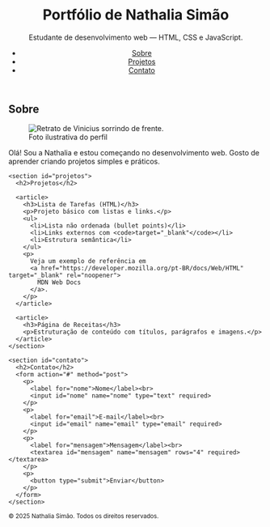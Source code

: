 <!doctype html>
<html lang="pt-BR">
<head>
  <meta charset="utf-8">
  <meta name="viewport" content="width=device-width, initial-scale=1">
  <title>Portfólio de Nathalia Simão</title>
  <meta name="description" content="Portfólio simples feito em HTML puro.">
  <link rel="stylesheet" href="styles.css">
</head>
<body>

  <header>
    <h1>Portfólio de Nathalia Simão</h1>
    <p>Estudante de desenvolvimento web — HTML, CSS e JavaScript.</p>
    <nav aria-label="Navegação principal">
      <ul>
        <li><a href="#sobre">Sobre</a></li>
        <li><a href="#projetos">Projetos</a></li>
        <li><a href="#contato">Contato</a></li>
      </ul>
    </nav>
  </header>

  <main>
    <section id="sobre">
      <h2>Sobre</h2>
      <figure>
        <img src="https://via.placeholder.com/240" alt="Retrato de Vinicius sorrindo de frente.">
        <figcaption>Foto ilustrativa do perfil</figcaption>
      </figure>
      <p>
        Olá! Sou a Nathalia e estou começando no desenvolvimento web.
        Gosto de aprender criando projetos simples e práticos.
      </p>
    </section>

    <section id="projetos">
      <h2>Projetos</h2>

      <article>
        <h3>Lista de Tarefas (HTML)</h3>
        <p>Projeto básico com listas e links.</p>
        <ul>
          <li>Lista não ordenada (bullet points)</li>
          <li>Links externos com <code>target="_blank"</code></li>
          <li>Estrutura semântica</li>
        </ul>
        <p>
          Veja um exemplo de referência em
          <a href="https://developer.mozilla.org/pt-BR/docs/Web/HTML" target="_blank" rel="noopener">
            MDN Web Docs
          </a>.
        </p>
      </article>

      <article>
        <h3>Página de Receitas</h3>
        <p>Estruturação de conteúdo com títulos, parágrafos e imagens.</p>
      </article>
    </section>

    <section id="contato">
      <h2>Contato</h2>
      <form action="#" method="post">
        <p>
          <label for="nome">Nome</label><br>
          <input id="nome" name="nome" type="text" required>
        </p>
        <p>
          <label for="email">E-mail</label><br>
          <input id="email" name="email" type="email" required>
        </p>
        <p>
          <label for="mensagem">Mensagem</label><br>
          <textarea id="mensagem" name="mensagem" rows="4" required></textarea>
        </p>
        <p>
          <button type="submit">Enviar</button>
        </p>
      </form>
    </section>
  </main>

  <footer>
    <small>&copy; 2025 Nathalia Simão. Todos os direitos reservados.</small>
  </footer>

</body>

